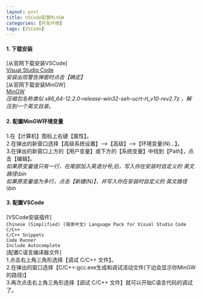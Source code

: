 ```yaml
---
layout: post
title: VSCode配置MinGW
categories: [开发环境]
tags: [VSCode]
---
```

#### 1. 下载安装
[从官网下载安装VSCode]  
[Visual Studio Code](https://code.visualstudio.com/)  
*安装出现警告弹窗时点击【确定】*  
[从官网下载安装MinGW]  
[MinGW](https://github.com/niXman/mingw-builds-binaries/releases)  
*压缩包名称类似 x86_64-12.2.0-release-win32-seh-ucrt-rt_v10-rev2.7z ，解压到一个英文目录。*  
<!-- more -->  
#### 2. 配置MinGW环境变量
1.在【计算机】图标上右键【属性】。  
2.在弹出的新窗口选择【高级系统设置】-->【高级】-->【环境变量(N)…】。  
3.在弹出的新窗口上方的【用户变量】或下方的【系统变量】中找到【Path】，点击【编辑】。  
*如果原变量值只有一行，在尾部加入英语分号;后，写入你在安装时自定义的 英文路径\bin*  
*如果原变量值为多行，点击【新建(N)】，并写入你在安装时自定义的 英文路径\bin*  
#### 3. 配置VSCode
[VSCode安装插件]  
`Chinese (Simplified) (简体中文) Language Pack for Visual Studio Code`  
`C/C++`  
`C/C++ Snippets`  
`Code Runner`  
`Include Autocomplete`  
[配置C语言编译器文件]  
1.点击右上角三角形选择【调试 C/C++ 文件】。  
2.在弹出的窗口选择【C/C++:gcc.exe生成和调试活动文件(下边会显示你MinGW的路径)】  
3.再次点击右上角三角形选择【调试 C/C++ 文件】就可以开始C语言代码的调试了。  
